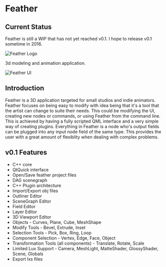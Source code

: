 Feather
=======

Current Status
---------------
Feather is still a WIP that has not yet reached v0.1. I hope to release v0.1 sometime in 2016.

![Feather Logo](https://raw.githubusercontent.com/richardlayman/feather/master/assets/images/logo.png)

3d modeling and animation application.

![Feather UI](https://raw.githubusercontent.com/richardlayman/feather/master/assets/images/ui_v0_1.png)

Introduction
---------------
Feather is a 3D application targeted for small studios and indie animators. Feather focuses on being easy to modify with idea being that it's a tool that the artist can change to suite their needs. This could be modifying the UI, creating new nodes or commands, or using Feather from the command line. This is achieved by having a fully scripted QML interface and a very simple way of creating plugins. Everything in Feather is a node who's output fields can be plugged into any input node field of the same type. This provides the user with a great amount of flexiblity when dealing with complex problems.

v0.1 Features
---------------
* C++ core
* QtQuick interface
* Open/Save feather project files
* DAG scenegraph
* C++ Plugin architecture
* Import/Export obj files
* Outliner Editor
* SceneGraph Editor
* Field Editor
* Layer Editor
* 3D Viewport Editor
* Objects - Curves, Plane, Cube, MeshShape
* Modify Tools - Bevel, Extrude, Inset
* Selection Tools - Pick, Box, Ring, Loop
* Component Selection - Vertex, Edge, Face, Object
* Transformation Tools (all components) - Translate, Rotate, Scale
* Limited Lux Support - Camera, MeshLight, MatteShader, GlossyShader, Scene, Globals
* Export lxs files

